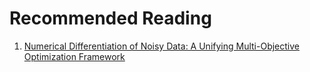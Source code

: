 # Recommended Reading

1. [Numerical Differentiation of Noisy Data: A Unifying Multi-Objective Optimization Framework](https://ieeexplore.ieee.org/abstract/document/9241009)
